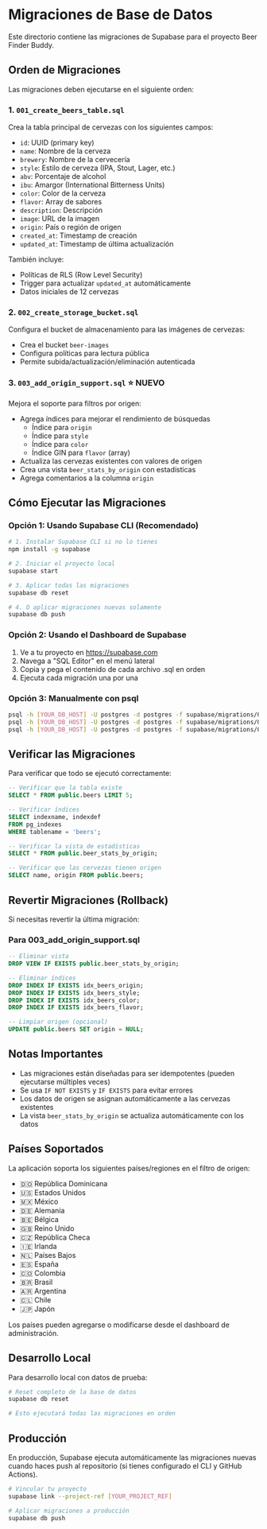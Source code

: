 # Migraciones de Base de Datos

Este directorio contiene las migraciones de Supabase para el proyecto Beer Finder Buddy.

## Orden de Migraciones

Las migraciones deben ejecutarse en el siguiente orden:

### 1. `001_create_beers_table.sql`
Crea la tabla principal de cervezas con los siguientes campos:
- `id`: UUID (primary key)
- `name`: Nombre de la cerveza
- `brewery`: Nombre de la cervecería
- `style`: Estilo de cerveza (IPA, Stout, Lager, etc.)
- `abv`: Porcentaje de alcohol
- `ibu`: Amargor (International Bitterness Units)
- `color`: Color de la cerveza
- `flavor`: Array de sabores
- `description`: Descripción
- `image`: URL de la imagen
- `origin`: País o región de origen
- `created_at`: Timestamp de creación
- `updated_at`: Timestamp de última actualización

También incluye:
- Políticas de RLS (Row Level Security)
- Trigger para actualizar `updated_at` automáticamente
- Datos iniciales de 12 cervezas

### 2. `002_create_storage_bucket.sql`
Configura el bucket de almacenamiento para las imágenes de cervezas:
- Crea el bucket `beer-images`
- Configura políticas para lectura pública
- Permite subida/actualización/eliminación autenticada

### 3. `003_add_origin_support.sql` ⭐ NUEVO
Mejora el soporte para filtros por origen:
- Agrega índices para mejorar el rendimiento de búsquedas
  - Índice para `origin`
  - Índice para `style`
  - Índice para `color`
  - Índice GIN para `flavor` (array)
- Actualiza las cervezas existentes con valores de origen
- Crea una vista `beer_stats_by_origin` con estadísticas
- Agrega comentarios a la columna `origin`

## Cómo Ejecutar las Migraciones

### Opción 1: Usando Supabase CLI (Recomendado)

```bash
# 1. Instalar Supabase CLI si no lo tienes
npm install -g supabase

# 2. Iniciar el proyecto local
supabase start

# 3. Aplicar todas las migraciones
supabase db reset

# 4. O aplicar migraciones nuevas solamente
supabase db push
```

### Opción 2: Usando el Dashboard de Supabase

1. Ve a tu proyecto en https://supabase.com
2. Navega a "SQL Editor" en el menú lateral
3. Copia y pega el contenido de cada archivo .sql en orden
4. Ejecuta cada migración una por una

### Opción 3: Manualmente con psql

```bash
psql -h [YOUR_DB_HOST] -U postgres -d postgres -f supabase/migrations/001_create_beers_table.sql
psql -h [YOUR_DB_HOST] -U postgres -d postgres -f supabase/migrations/002_create_storage_bucket.sql
psql -h [YOUR_DB_HOST] -U postgres -d postgres -f supabase/migrations/003_add_origin_support.sql
```

## Verificar las Migraciones

Para verificar que todo se ejecutó correctamente:

```sql
-- Verificar que la tabla existe
SELECT * FROM public.beers LIMIT 5;

-- Verificar índices
SELECT indexname, indexdef 
FROM pg_indexes 
WHERE tablename = 'beers';

-- Verificar la vista de estadísticas
SELECT * FROM public.beer_stats_by_origin;

-- Verificar que las cervezas tienen origen
SELECT name, origin FROM public.beers;
```

## Revertir Migraciones (Rollback)

Si necesitas revertir la última migración:

### Para 003_add_origin_support.sql
```sql
-- Eliminar vista
DROP VIEW IF EXISTS public.beer_stats_by_origin;

-- Eliminar índices
DROP INDEX IF EXISTS idx_beers_origin;
DROP INDEX IF EXISTS idx_beers_style;
DROP INDEX IF EXISTS idx_beers_color;
DROP INDEX IF EXISTS idx_beers_flavor;

-- Limpiar origen (opcional)
UPDATE public.beers SET origin = NULL;
```

## Notas Importantes

- Las migraciones están diseñadas para ser idempotentes (pueden ejecutarse múltiples veces)
- Se usa `IF NOT EXISTS` y `IF EXISTS` para evitar errores
- Los datos de origen se asignan automáticamente a las cervezas existentes
- La vista `beer_stats_by_origin` se actualiza automáticamente con los datos

## Países Soportados

La aplicación soporta los siguientes países/regiones en el filtro de origen:

- 🇩🇴 República Dominicana
- 🇺🇸 Estados Unidos
- 🇲🇽 México
- 🇩🇪 Alemania
- 🇧🇪 Bélgica
- 🇬🇧 Reino Unido
- 🇨🇿 República Checa
- 🇮🇪 Irlanda
- 🇳🇱 Países Bajos
- 🇪🇸 España
- 🇨🇴 Colombia
- 🇧🇷 Brasil
- 🇦🇷 Argentina
- 🇨🇱 Chile
- 🇯🇵 Japón

Los países pueden agregarse o modificarse desde el dashboard de administración.

## Desarrollo Local

Para desarrollo local con datos de prueba:

```bash
# Reset completo de la base de datos
supabase db reset

# Esto ejecutará todas las migraciones en orden
```

## Producción

En producción, Supabase ejecuta automáticamente las migraciones nuevas cuando haces push al repositorio (si tienes configurado el CLI y GitHub Actions).

```bash
# Vincular tu proyecto
supabase link --project-ref [YOUR_PROJECT_REF]

# Aplicar migraciones a producción
supabase db push
```

